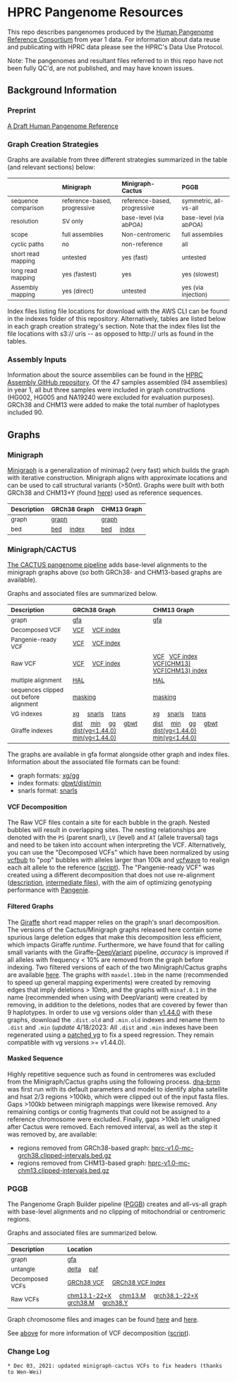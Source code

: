 # HPRC Pangenome Resources

This repo describes pangenomes produced by the [Human Pangenome Reference Consortium](https://humanpangenome.org/) from year 1 data. For information about data reuse and publicating with HPRC data please see the HPRC's Data Use Protocol.

Note: The pangenomes and resultant files referred to in this repo have not been fully QC'd, are not published, and may have known issues.

## Background Information

### Preprint

[A Draft Human Pangenome Reference](https://www.biorxiv.org/content/10.1101/2022.07.09.499321v1)

### Graph Creation Strategies

Graphs are available from three different strategies summarized in the table (and relevant sections) below:

| <sub>	</sub> | <sub>**Minigraph**</sub> | <sub>**Minigraph-Cactus**</sub> | <sub>**PGGB**</sub> |
| :-------- | :-------- | :------ | :------ |
| <sub> sequence comparison </sub> | <sub> reference-based, progressive </sub> | <sub> reference-based, progressive </sub> | <sub> symmetric, all-vs-all </sub> |
| <sub> resolution </sub> | <sub> SV only </sub> | <sub> base-level (via abPOA) </sub> | <sub> base-level (via abPOA) </sub> |
| <sub> scope </sub> | <sub> full assemblies </sub> | <sub> Non-centromeric </sub> | <sub> full assemblies </sub> |
| <sub> cyclic paths </sub> | <sub> no </sub> | <sub> non-reference </sub> | <sub> all </sub> |
| <sub> short read mapping </sub> | <sub> untested </sub> | <sub> yes (fast) </sub> | <sub> untested </sub> |
| <sub> long read mapping </sub> | <sub> yes (fastest) </sub> | <sub> yes </sub> | <sub> yes (slowest) </sub> |
| <sub> Assembly mapping </sub> | <sub> yes (direct) </sub> | <sub> untested </sub> | <sub> yes (via injection) </sub> |

Index files listing file locations for download with the AWS CLI can be found in the indexes folder of this repository. Alternatively, tables are listed below in each graph creation strategy's section. Note that the index files list the file locations with s3:// uris -- as opposed to http:// urls as found in the tables.

### Assembly Inputs

Information about the source assemblies can be found in the [HPRC Assembly GitHub repository](https://github.com/human-pangenomics/HPP_Year1_Assemblies). Of the 47 samples assembled (94 assemblies) in year 1, all but three samples were included in graph constructions (HG002, HG005 and NA19240 were excluded for evaluation purposes). GRCh38 and CHM13 were added to make the total number of haplotypes included 90.


## Graphs
### Minigraph

[Minigraph](https://github.com/lh3/minigraph) is a generalization of minimap2 (very fast) which builds the graph with iterative construction. Minigraph aligns with approximate locations and can be used to call structural variants (>50nt). Graphs were built with both GRCh38 and CHM13+Y (found [here](https://s3-us-west-2.amazonaws.com/human-pangenomics/pangenomes/freeze/freeze1/minigraph/CHM13v11Y.fa.gz)) used as reference sequences.

| <sub>**Description**</sub> | <sub>**GRCh38 Graph**</sub> | <sub>**CHM13 Graph**</sub> |
| :-------- | :------ | :------ |
| <sub> graph </sub> | <sub>[graph](https://s3-us-west-2.amazonaws.com/human-pangenomics/pangenomes/freeze/freeze1/minigraph/hprc-v1.0-minigraph-grch38.gfa.gz) </sub> | <sub>[graph](https://s3-us-west-2.amazonaws.com/human-pangenomics/pangenomes/freeze/freeze1/minigraph/hprc-v1.0-minigraph-chm13.gfa.gz) </sub> |
 <sub> bed </sub> | <sub>[bed](https://s3-us-west-2.amazonaws.com/human-pangenomics/pangenomes/freeze/freeze1/minigraph/hprc-v1.0-minigraph-grch38.bb.bed.gz) &nbsp; &nbsp; [index](https://s3-us-west-2.amazonaws.com/human-pangenomics/pangenomes/freeze/freeze1/minigraph/hprc-v1.0-minigraph-grch38.bb.bed.gz.tbi) </sub> | <sub>[bed](https://s3-us-west-2.amazonaws.com/human-pangenomics/pangenomes/freeze/freeze1/minigraph/hprc-v1.0-minigraph-chm13.bb.bed.gz) &nbsp; &nbsp; [index](https://s3-us-west-2.amazonaws.com/human-pangenomics/pangenomes/freeze/freeze1/minigraph/hprc-v1.0-minigraph-chm13.bb.bed.gz.tbi) </sub> |


### Minigraph/CACTUS

[The CACTUS pangenome pipeline](https://github.com/ComparativeGenomicsToolkit/cactus/blob/master/doc/pangenome.md) adds base-level alignments to the minigraph graphs above (so both GRCh38- and CHM13-based graphs are available). 

Graphs and associated files are summarized below. 

| <sub>**Description**</sub> | <sub>**GRCh38 Graph**</sub> | <sub>**CHM13 Graph**</sub> |
| :-------- | :------ | :------ |
| <sub> graph </sub> | <sub>[gfa](https://s3-us-west-2.amazonaws.com/human-pangenomics/pangenomes/freeze/freeze1/minigraph-cactus/hprc-v1.0-mc-grch38.gfa.gz)</sub> | <sub>[gfa](https://s3-us-west-2.amazonaws.com/human-pangenomics/pangenomes/freeze/freeze1/minigraph-cactus/hprc-v1.0-mc-chm13.gfa.gz)</sub> | 
| <sub> Decomposed VCF </sub> | <sub>[VCF](https://s3-us-west-2.amazonaws.com/human-pangenomics/pangenomes/freeze/freeze1/minigraph-cactus/hprc-v1.0-mc.grch38.vcfbub.a100k.wave.vcf.gz) &nbsp; &nbsp; [VCF index](https://s3-us-west-2.amazonaws.com/human-pangenomics/pangenomes/freeze/freeze1/minigraph-cactus/hprc-v1.0-mc-grch38.vcf.gz.tbi) </sub> | <sub>  </sub> |
| <sub> Pangenie-ready VCF </sub> | <sub>[VCF](https://zenodo.org/record/6797328/files/cactus_filtered_ids.vcf.gz) &nbsp; &nbsp; [VCF index](https://zenodo.org/record/6797328/files/cactus_filtered_ids.vcf.gz.tbi) </sub> | <sub>  </sub> |
| <sub> Raw VCF </sub> | <sub>[VCF](https://s3-us-west-2.amazonaws.com/human-pangenomics/pangenomes/freeze/freeze1/minigraph-cactus/hprc-v1.0-mc-grch38.vcf.gz) &nbsp; &nbsp; [VCF index](https://s3-us-west-2.amazonaws.com/human-pangenomics/pangenomes/freeze/freeze1/minigraph-cactus/hprc-v1.0-mc-grch38.vcf.gz.tbi) </sub> | <sub> [VCF](https://s3-us-west-2.amazonaws.com/human-pangenomics/pangenomes/freeze/freeze1/minigraph-cactus/hprc-v1.0-mc-chm13.grch38.vcf.gz) &nbsp; [VCF index](https://s3-us-west-2.amazonaws.com/human-pangenomics/pangenomes/freeze/freeze1/minigraph-cactus/hprc-v1.0-mc-chm13.grch38.vcf.gz.tbi) &nbsp; [VCF(CHM13)](https://s3-us-west-2.amazonaws.com/human-pangenomics/pangenomes/freeze/freeze1/minigraph-cactus/hprc-v1.0-mc-chm13.vcf.gz) &nbsp; [VCF(CHM13) index](https://s3-us-west-2.amazonaws.com/human-pangenomics/pangenomes/freeze/freeze1/minigraph-cactus/hprc-v1.0-mc-chm13.vcf.gz.tbi) </sub> | 
| <sub> multiple alignment </sub> | <sub>[HAL](https://s3-us-west-2.amazonaws.com/human-pangenomics/pangenomes/freeze/freeze1/minigraph-cactus/hprc-v1.0-mc-grch38.hal)</sub> | <sub>[HAL](https://s3-us-west-2.amazonaws.com/human-pangenomics/pangenomes/freeze/freeze1/minigraph-cactus/hprc-v1.0-mc-chm13.hal) </sub> | 
| <sub> sequences clipped out before alignment </sub> | <sub>[masking](https://s3-us-west-2.amazonaws.com/human-pangenomics/pangenomes/freeze/freeze1/minigraph-cactus/hprc-v1.0-mc-grch38.masking.tar.gz)</sub> | <sub>[masking](https://s3-us-west-2.amazonaws.com/human-pangenomics/pangenomes/freeze/freeze1/minigraph-cactus/hprc-v1.0-mc-chm13.masking.tar.gz)</sub> | 
| <sub> VG indexes </sub> | <sub>[xg](https://s3-us-west-2.amazonaws.com/human-pangenomics/pangenomes/freeze/freeze1/minigraph-cactus/hprc-v1.0-mc-grch38.xg) &nbsp; &nbsp; [snarls](https://s3-us-west-2.amazonaws.com/human-pangenomics/pangenomes/freeze/freeze1/minigraph-cactus/hprc-v1.0-mc-grch38.snarls) &nbsp; &nbsp; [trans](https://s3-us-west-2.amazonaws.com/human-pangenomics/pangenomes/freeze/freeze1/minigraph-cactus/hprc-v1.0-mc-grch38.trans.gz) </sub> | <sub>[xg](https://s3-us-west-2.amazonaws.com/human-pangenomics/pangenomes/freeze/freeze1/minigraph-cactus/hprc-v1.0-mc-chm13.xg) &nbsp; &nbsp; [snarls](https://s3-us-west-2.amazonaws.com/human-pangenomics/pangenomes/freeze/freeze1/minigraph-cactus/hprc-v1.0-mc-chm13.snarls) &nbsp; &nbsp; [trans](https://s3-us-west-2.amazonaws.com/human-pangenomics/pangenomes/freeze/freeze1/minigraph-cactus/hprc-v1.0-mc-chm13.trans.gz) </sub> |
| <sub> Giraffe indexes </sub> | <sub>[dist](https://s3-us-west-2.amazonaws.com/human-pangenomics/pangenomes/freeze/freeze1/minigraph-cactus/hprc-v1.0-mc-grch38.dist) &nbsp; &nbsp; [min](https://s3-us-west-2.amazonaws.com/human-pangenomics/pangenomes/freeze/freeze1/minigraph-cactus/hprc-v1.0-mc-grch38.min) &nbsp; &nbsp; [gg](https://s3-us-west-2.amazonaws.com/human-pangenomics/pangenomes/freeze/freeze1/minigraph-cactus/hprc-v1.0-mc-grch38.gg) &nbsp; &nbsp; [gbwt](https://s3-us-west-2.amazonaws.com/human-pangenomics/pangenomes/freeze/freeze1/minigraph-cactus/hprc-v1.0-mc-grch38.gbwt) &nbsp; &nbsp; [dist(vg<1.44.0)](https://s3-us-west-2.amazonaws.com/human-pangenomics/pangenomes/freeze/freeze1/minigraph-cactus/hprc-v1.0-mc-grch38.dist.old)  &nbsp; &nbsp; [min(vg<1.44.0)](https://s3-us-west-2.amazonaws.com/human-pangenomics/pangenomes/freeze/freeze1/minigraph-cactus/hprc-v1.0-mc-grch38.min.old)</sub> | <sub>[dist](https://s3-us-west-2.amazonaws.com/human-pangenomics/pangenomes/freeze/freeze1/minigraph-cactus/hprc-v1.0-mc-chm13.dist) &nbsp; &nbsp; [min](https://s3-us-west-2.amazonaws.com/human-pangenomics/pangenomes/freeze/freeze1/minigraph-cactus/hprc-v1.0-mc-chm13.min) &nbsp; &nbsp; [gg](https://s3-us-west-2.amazonaws.com/human-pangenomics/pangenomes/freeze/freeze1/minigraph-cactus/hprc-v1.0-mc-chm13.gg) &nbsp; &nbsp; [gbwt](https://s3-us-west-2.amazonaws.com/human-pangenomics/pangenomes/freeze/freeze1/minigraph-cactus/hprc-v1.0-mc-chm13.gbwt) &nbsp; &nbsp; [dist(vg<1.44.0)](https://s3-us-west-2.amazonaws.com/human-pangenomics/pangenomes/freeze/freeze1/minigraph-cactus/hprc-v1.0-mc-chm13.dist.old) &nbsp; &nbsp; [min(vg<1.44.0)](https://s3-us-west-2.amazonaws.com/human-pangenomics/pangenomes/freeze/freeze1/minigraph-cactus/hprc-v1.0-mc-chm13.min.old)</sub> |


The graphs are available in gfa format alongside other graph and index files. Information about the associated file formats can be found:
* graph formats: [xg/gg](https://github.com/vgteam/vg/wiki/Index-Types)
* index formats: [gbwt/dist/min](https://github.com/vgteam/vg/wiki/Index-Types)
* snarls format: [snarls](https://github.com/vgteam/vg/wiki/Index-Construction)

#### VCF Decomposition
The Raw VCF files contain a site for each bubble in the graph. Nested bubbles will result in overlapping sites. The nesting relationships are denoted with the `PS` (parent snarl), `LV` (level) and `AT` (allele traversal) tags and need to be taken into account when interpreting the VCF.  Alternatively, you can use the "Decomposed VCFs" which have been normalized by using [vcfbub](https://github.com/pangenome/vcfbub) to "pop" bubbles with alleles larger than 100k and [vcfwave](https://github.com/vcflib/vcflib/blob/master/doc/vcfwave.md) to realign each alt allele to the reference ([script](https://s3-us-west-2.amazonaws.com/human-pangenomics/pangenomes/freeze/freeze1/minigraph-cactus/wave.mc.grch38.a100k.sh)). The "Pangenie-ready VCF" was created using a different decomposition that does not use re-alignment ([description](https://zenodo.org/record/6797328/files/README-HPRC-PanGenie.txt), [intermediate files](https://zenodo.org/record/6797328)), with the aim of optimizing genotyping performance with [Pangenie](https://github.com/eblerjana/pangenie).

#### Filtered Graphs
The [Giraffe](https://www.biorxiv.org/content/10.1101/2020.12.04.412486v2.abstract) short read mapper relies on the graph's snarl decomposition.  The versions of the Cactus/Minigraph graphs released here contain some spurious large deletion edges that make this decomposition less efficient, which impacts Giraffe *runtime*. Furthermore, we have found that for calling small variants with the Giraffe-[DeepVariant](https://doi.org/10.1038/nbt.4235) pipeline, *accuracy* is improved if all alleles with frequency < 10% are removed from the graph before indexing.  Two filtered versions of each of the two Minigraph/Cactus graphs are available [here](https://s3-us-west-2.amazonaws.com/human-pangenomics/index.html?prefix=pangenomes/freeze/freeze1/minigraph-cactus/filtered/).  The graphs with `maxdel.10mb` in the name (recommended to speed up general mapping experiments) were created by removing edges that imply deletions > 10mb, and the graphs with `minaf.0.1` in the name (recommended when using with DeepVariant) were created by removing, in addition to the deletions, nodes that are covered by fewer than 9 haplotypes. In order to use vg versions older than [v1.44.0](https://github.com/vgteam/vg/releases/tag/v1.44.0) with these graphs, download the `.dist.old` and `.min.old` indexes and rename them to `.dist` and `.min` (*update* 4/18/2023: All `.dist` and `.min` indexes have been regenerated using a [patched vg](https://github.com/vgteam/vg/commit/36af48e471039f019f58ac61f8eaa7f4eb316f44) to fix a speed regression. They remain compatible with vg versions >= v1.44.0).

#### Masked Sequence
Highly repetitive sequence such as found in centromeres was excluded from the Minigraph/Cactus graphs using the following process. [dna-brnn](https://github.com/lh3/dna-nn) was first run with its default parameters and model to identify alpha satellite and hsat 2/3 regions >100kb, which were clipped out of the input fasta files. Gaps >100kb between minigraph mappings were likewise removed. Any remaining contigs or contig fragments that could not be assigned to a reference chromosome were excluded. Finally, gaps >10kb left unaligned after Cactus were removed. Each removed interval, as well as the step it was removed by, are available:
* regions removed from GRCh38-based graph: [hprc-v1.0-mc-grch38.clipped-intervals.bed.gz](https://s3-us-west-2.amazonaws.com/human-pangenomics/pangenomes/freeze/freeze1/minigraph-cactus/hprc-v1.0-mc-grch38.clipped-intervals.bed.gz)
* regions removed from CHM13-based graph: [hprc-v1.0-mc-chm13.clipped-intervals.bed.gz](https://s3-us-west-2.amazonaws.com/human-pangenomics/pangenomes/freeze/freeze1/minigraph-cactus/hprc-v1.0-mc-chm13.clipped-intervals.bed.gz)

### PGGB

The Pangenome Graph Builder pipeline ([PGGB](https://github.com/pangenome/pggb)) creates and all-vs-all graph with base-level alignments and no clipping of mitochondrial or centromeric regions.

Graphs and associated files are summarized below. 

| <sub>**Description**</sub> | <sub>**Location**</sub> |
| :-------- | :------ |
| <sub> graph </sub> | <sub> [gfa](https://s3-us-west-2.amazonaws.com/human-pangenomics/pangenomes/freeze/freeze1/pggb/hprc-v1.0-pggb.gfa.gz) </sub> |
| <sub> untangle </sub> | <sub> [delta](https://s3-us-west-2.amazonaws.com/human-pangenomics/pangenomes/freeze/freeze1/pggb/untangle/hprc-v1.0-pggb.all.vs.grch38.untangle-m10000-s0-j0.delta.gz) &nbsp; &nbsp; [paf](https://s3-us-west-2.amazonaws.com/human-pangenomics/pangenomes/freeze/freeze1/pggb/untangle/hprc-v1.0-pggb.all.vs.grch38.untangle-m10000-s0-j0.paf.gz) </sub> |
| <sub> Decomposed VCFs </sub> | <sub> [GRCh38 VCF](https://s3-us-west-2.amazonaws.com/human-pangenomics/pangenomes/freeze/freeze1/pggb/vcfs/hprc-v1.0-pggb.grch38.vcfbub.a100k.wave.vcf.gz) &nbsp; &nbsp; [GRCh38 VCF Index](https://s3-us-west-2.amazonaws.com/human-pangenomics/pangenomes/freeze/freeze1/pggb/vcfs/hprc-v1.0-pggb.grch38.vcfbub.a100k.wave.vcf.gz.tbi) </sub> |
| <sub> Raw VCFs </sub> | <sub> [chm13.1-22+X](https://s3-us-west-2.amazonaws.com/human-pangenomics/pangenomes/freeze/freeze1/pggb/vcfs/hprc-v1.0-pggb.chm13.1-22%2BX.vcf.gz) &nbsp; &nbsp; [chm13.M](https://s3-us-west-2.amazonaws.com/human-pangenomics/pangenomes/freeze/freeze1/pggb/vcfs/hprc-v1.0-pggb.chm13.M.vcf.gz) &nbsp; &nbsp; [grch38.1-22+X](https://s3-us-west-2.amazonaws.com/human-pangenomics/pangenomes/freeze/freeze1/pggb/vcfs/hprc-v1.0-pggb.grch38.1-22%2BX.vcf.gz) &nbsp; &nbsp; [grch38.M](https://s3-us-west-2.amazonaws.com/human-pangenomics/pangenomes/freeze/freeze1/pggb/vcfs/hprc-v1.0-pggb.grch38.M.vcf.gz) &nbsp; &nbsp; [grch38.Y](https://s3-us-west-2.amazonaws.com/human-pangenomics/pangenomes/freeze/freeze1/pggb/vcfs/hprc-v1.0-pggb.grch38.Y.vcf.gz) </sub> |


Graph chromosome files and images can be found [here](https://s3-us-west-2.amazonaws.com/human-pangenomics/index.html?prefix=pangenomes/freeze/freeze1/pggb/chroms/) and [here](https://s3-us-west-2.amazonaws.com/human-pangenomics/index.html?prefix=pangenomes/freeze/freeze1/pggb/images/).

See [above](#vcf-decomposition) for more information of VCF decomposition ([script](https://s3-us-west-2.amazonaws.com/human-pangenomics/pangenomes/freeze/freeze1/pggb/vcfs/wave.pggb.grch38.a100k.sh)). 

### Change Log

```
* Dec 03, 2021: updated minigraph-cactus VCFs to fix headers (thanks to Wen-Wei)
```
